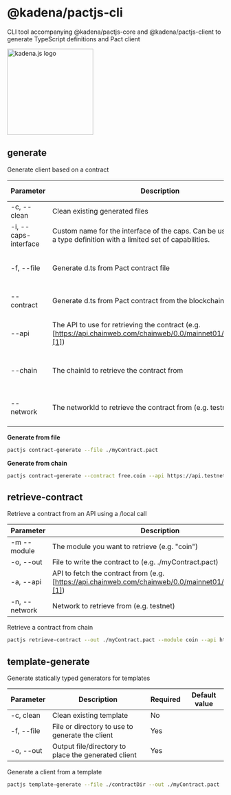 <!-- genericHeader start -->

# @kadena/pactjs-cli

CLI tool accompanying @kadena/pactjs-core and @kadena/pactjs-client to generate
TypeScript definitions and Pact client

<picture>
  <source srcset="https://raw.githubusercontent.com/kadena-community/kadena.js/main/common/images/Kadena.JS_logo-white.png" media="(prefers-color-scheme: dark)"/>
  <img src="https://raw.githubusercontent.com/kadena-community/kadena.js/main/common/images/Kadena.JS_logo-black.png" width="200" alt="kadena.js logo" />
</picture>

<!-- genericHeader end -->

## generate

Generate client based on a contract

| **Parameter**        | **Description**                                                                                                        | **Required**                | **Default value** |
| -------------------- | ---------------------------------------------------------------------------------------------------------------------- | --------------------------- | ----------------- |
| -c, --clean          | Clean existing generated files                                                                                         | No                          |                   |
| -i, --caps-interface | Custom name for the interface of the caps. Can be used to create a type definition with a limited set of capabilities. | No                          |                   |
| -f, --file           | Generate d.ts from Pact contract file                                                                                  | If --contract is ommitted   |                   |
| --contract           | Generate d.ts from Pact contract from the blockchain                                                                   | If --file is ommitted       |                   |
| --api                | The API to use for retrieving the contract (e.g. [https://api.chainweb.com/chainweb/0.0/mainnet01/chain/8/pact][1])    | When --contract is provided |                   |
| --chain              | The chainId to retrieve the contract from                                                                              | When --contract is provided | 0                 |
| --network            | The networkId to retrieve the contract from (e.g. testnet)                                                             | When --contract is provided | mainnet           |

**Generate from file**

```sh
pactjs contract-generate --file ./myContract.pact
```

**Generate from chain**

```sh
pactjs contract-generate --contract free.coin --api https://api.testnet.chainweb.com/chainweb/0.0/testnet04/chain/1/pact --chain 1 --network testnet
```

## retrieve-contract

Retrieve a contract from an API using a /local call

| **Parameter** | **Description**                                                                                         | **Required** | **Default value**             |
| ------------- | ------------------------------------------------------------------------------------------------------- | ------------ | ----------------------------- |
| -m --module   | The module you want to retrieve (e.g. "coin")                                                           | Yes          |                               |
| -o, --out     | File to write the contract to (e.g. ./myContract.pact)                                                  | Yes          |                               |
| -a, --api     | API to fetch the contract from (e.g. [https://api.chainweb.com/chainweb/0.0/mainnet01/chain/8/pact][1]) | Yes          | [https://api.chainweb.com][2] |
| -n, --network | Network to retrieve from (e.g. testnet)                                                                 | No           | mainnet                       |

Retrieve a contract from chain

```sh
pactjs retrieve-contract --out ./myContract.pact --module coin --api https://api.chainweb.com/chainweb/0.0/mainnet01/chain/8/pact
```

## template-generate

Generate statically typed generators for templates

| **Parameter** | **Description**                                     | **Required** | **Default value** |
| ------------- | --------------------------------------------------- | ------------ | ----------------- |
| -c, clean     | Clean existing template                             | No           |                   |
| -f, --file    | File or directory to use to generate the client     | Yes          |                   |
| -o, --out     | Output file/directory to place the generated client | Yes          |                   |

Generate a client from a template

```sh
pactjs template-generate --file ./contractDir --out ./myContract.pact
```

[1]: https://api.chainweb.com/chainweb/0.0/mainnet01/chain/8/pact
[2]: https://api.chainweb.com
